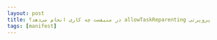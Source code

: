 ```yaml
---
layout: post
title: ‫پروپرتی allowTaskReparenting در منیفست چه کاری انجام می‌دهد؟
tags: [manifest]
---
```




